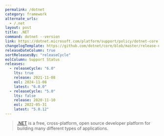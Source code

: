 ```yaml
---
permalink: /dotnet
category: framework
alternate_urls:
  - /.net
layout: post
title: .NET
command: dotnet --version
link: https://dotnet.microsoft.com/platform/support/policy/dotnet-core
changelogTemplate: https://github.com/dotnet/core/blob/master/release-notes/__RELEASE_CYCLE__/__LATEST__/__LATEST__.md
releaseDateColumn: true
sortReleasesBy: "releaseCycle"
eolColumn: Support Status
releases:
  - releaseCycle: "6.0"
    lts: true
    release: 2021-11-08
    eol: 2024-11-08
    latest: "6.0.0"
  - releaseCycle: "5.0"
    lts: false
    release: 2020-11-10
    eol: 2022-05-31
    latest: "5.0.12"
---
```


> [.NET](https://dotnet.microsoft.com/) is a free, cross-platform, open source developer platform for building many different types of applications.
